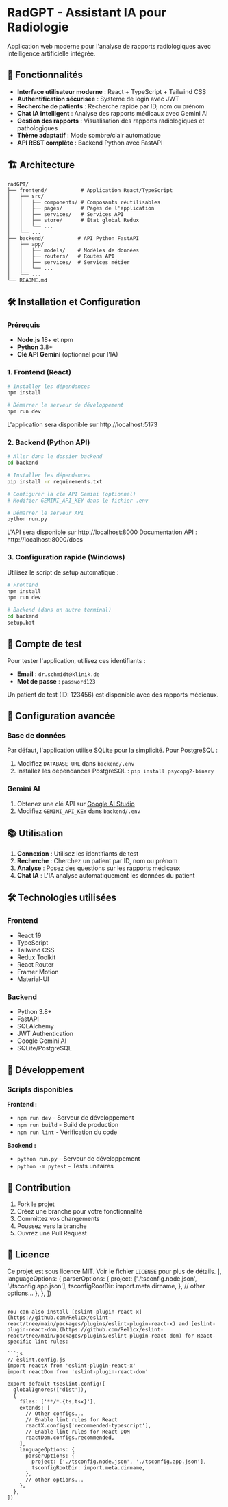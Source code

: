 # RadGPT - Assistant IA pour Radiologie

Application web moderne pour l'analyse de rapports radiologiques avec intelligence artificielle intégrée.

## 🚀 Fonctionnalités

- **Interface utilisateur moderne** : React + TypeScript + Tailwind CSS
- **Authentification sécurisée** : Système de login avec JWT
- **Recherche de patients** : Recherche rapide par ID, nom ou prénom
- **Chat IA intelligent** : Analyse des rapports médicaux avec Gemini AI
- **Gestion des rapports** : Visualisation des rapports radiologiques et pathologiques
- **Thème adaptatif** : Mode sombre/clair automatique
- **API REST complète** : Backend Python avec FastAPI

## 🏗️ Architecture

```
radGPT/
├── frontend/           # Application React/TypeScript
│   ├── src/
│   │   ├── components/ # Composants réutilisables
│   │   ├── pages/      # Pages de l'application
│   │   ├── services/   # Services API
│   │   ├── store/      # État global Redux
│   │   └── ...
│   └── ...
├── backend/           # API Python FastAPI
│   ├── app/
│   │   ├── models/    # Modèles de données
│   │   ├── routers/   # Routes API
│   │   ├── services/  # Services métier
│   │   └── ...
│   └── ...
└── README.md
```

## 🛠️ Installation et Configuration

### Prérequis

- **Node.js** 18+ et npm
- **Python** 3.8+
- **Clé API Gemini** (optionnel pour l'IA)

### 1. Frontend (React)

```bash
# Installer les dépendances
npm install

# Démarrer le serveur de développement
npm run dev
```

L'application sera disponible sur http://localhost:5173

### 2. Backend (Python API)

```bash
# Aller dans le dossier backend
cd backend

# Installer les dépendances
pip install -r requirements.txt

# Configurer la clé API Gemini (optionnel)
# Modifier GEMINI_API_KEY dans le fichier .env

# Démarrer le serveur API
python run.py
```

L'API sera disponible sur http://localhost:8000
Documentation API : http://localhost:8000/docs

### 3. Configuration rapide (Windows)

Utilisez le script de setup automatique :

```bash
# Frontend
npm install
npm run dev

# Backend (dans un autre terminal)
cd backend
setup.bat
```

## 👤 Compte de test

Pour tester l'application, utilisez ces identifiants :

- **Email** : `dr.schmidt@klinik.de`
- **Mot de passe** : `password123`

Un patient de test (ID: 123456) est disponible avec des rapports médicaux.

## 🔧 Configuration avancée

### Base de données

Par défaut, l'application utilise SQLite pour la simplicité. Pour PostgreSQL :

1. Modifiez `DATABASE_URL` dans `backend/.env`
2. Installez les dépendances PostgreSQL : `pip install psycopg2-binary`

### Gemini AI

1. Obtenez une clé API sur [Google AI Studio](https://makersuite.google.com/app/apikey)
2. Modifiez `GEMINI_API_KEY` dans `backend/.env`

## 📚 Utilisation

1. **Connexion** : Utilisez les identifiants de test
2. **Recherche** : Cherchez un patient par ID, nom ou prénom
3. **Analyse** : Posez des questions sur les rapports médicaux
4. **Chat IA** : L'IA analyse automatiquement les données du patient

## 🛠️ Technologies utilisées

### Frontend
- React 19
- TypeScript
- Tailwind CSS
- Redux Toolkit
- React Router
- Framer Motion
- Material-UI

### Backend
- Python 3.8+
- FastAPI
- SQLAlchemy
- JWT Authentication
- Google Gemini AI
- SQLite/PostgreSQL

## 📝 Développement

### Scripts disponibles

**Frontend :**
- `npm run dev` - Serveur de développement
- `npm run build` - Build de production
- `npm run lint` - Vérification du code

**Backend :**
- `python run.py` - Serveur de développement
- `python -m pytest` - Tests unitaires

## 🤝 Contribution

1. Fork le projet
2. Créez une branche pour votre fonctionnalité
3. Committez vos changements
4. Poussez vers la branche
5. Ouvrez une Pull Request

## 📄 Licence

Ce projet est sous licence MIT. Voir le fichier `LICENSE` pour plus de détails.
    ],
    languageOptions: {
      parserOptions: {
        project: ['./tsconfig.node.json', './tsconfig.app.json'],
        tsconfigRootDir: import.meta.dirname,
      },
      // other options...
    },
  },
])
```

You can also install [eslint-plugin-react-x](https://github.com/Rel1cx/eslint-react/tree/main/packages/plugins/eslint-plugin-react-x) and [eslint-plugin-react-dom](https://github.com/Rel1cx/eslint-react/tree/main/packages/plugins/eslint-plugin-react-dom) for React-specific lint rules:

```js
// eslint.config.js
import reactX from 'eslint-plugin-react-x'
import reactDom from 'eslint-plugin-react-dom'

export default tseslint.config([
  globalIgnores(['dist']),
  {
    files: ['**/*.{ts,tsx}'],
    extends: [
      // Other configs...
      // Enable lint rules for React
      reactX.configs['recommended-typescript'],
      // Enable lint rules for React DOM
      reactDom.configs.recommended,
    ],
    languageOptions: {
      parserOptions: {
        project: ['./tsconfig.node.json', './tsconfig.app.json'],
        tsconfigRootDir: import.meta.dirname,
      },
      // other options...
    },
  },
])
```
